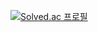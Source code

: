 [![Solved.ac
프로필](http://mazassumnida.wtf/api/v2/generate_badge?boj=wke1wke1)](https://solved.ac/kss418)
